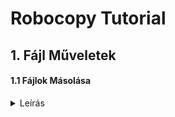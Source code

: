 # Robocopy Tutorial

## 1. Fájl Műveletek  

#### 1.1 Fájlok Másolása
<details>
  <summary>Leírás</summary>

<b>Feladat:</b> Hozzunk létre két üres mappát!  
Az egyikben helyezzünk el egy tetszőleges szöveges állományt!  
A szöveges állományt másoljuk át egy Batch Script segítségével!  

<b>Megjegyzés:</b> Visszapipáljuk az ismert fájltípusok kiterjesztésének elrejtését,  
a mappa beállításaiban. Így látszani fognak a kiterjesztések ( Pl. *.txt vagy *.cmd )  
<details>
  <summary>Szemléltetés Képernyőképpel</summary>
&nbsp;<img src="https://github.com/user-attachments/assets/e7e34aa1-ed3a-40ae-8d8b-dea4be9dc179" width="50%" height="50%" />
</details>
  
<b>Megoldás</b>  

1. Létrehozzuk a forrás mappát ( ahonnan másolunk ):
<details>
  <summary>Szemléltetés Képernyőképpel</summary>
&nbsp;<img src="https://github.com/user-attachments/assets/e15dac90-f8f4-4a73-b341-e80edbb33dc6" width="50%" height="50%" />
</details>

2. Létrehozzuk a cél mappát ( ahova másolunk ): 
<details>
  <summary>Szemléltetés Képernyőképpel</summary>
&nbsp;<img src="https://github.com/user-attachments/assets/a900e730-a784-45c0-ae43-44b8206bd0d8" width="50%" height="50%" />
</details>

3. A forrás mappát megnyitva, létrehozzuk a szöveges állományt
   és írunk bele valamit, majd elmentjük és bezárjuk.  
<details>
  <summary>Szemléltetés Képernyőképpel</summary>
&nbsp;<img src="https://github.com/user-attachments/assets/5afee23d-c388-4e39-8ade-b30b6057c002" width="50%" height="50%" />
</details>

4. Létrehozunk egy szöveges fájlt, majd átnevezzük *.txt-ről
   *.bat vagy *.cmd kiterjesztésűre! Például "script.cmd"!
   Ha az Operációs Rendszer rákérdez, engedélyezzük az átnevezést.
<details>
  <summary>Szemléltetés Képernyőképpel</summary>
&nbsp;<img src="https://github.com/user-attachments/assets/f3a1cee7-dbf8-465b-b83d-560eab935fae" width="50%" height="50%" />
&nbsp;<img src="https://github.com/user-attachments/assets/be35eccd-13db-4a1e-9410-77a72e64a498" width="50%" height="50%" />
</details>

5. Szövegszerkesztővel ( Például Notepad vagy Notepad++ ) megnyitjuk a scriptet!
<details>
  <summary>Szemléltetés Képernyőképpel</summary>
&nbsp;<img src="https://github.com/user-attachments/assets/46ae604a-7e0f-4a2a-8c8c-f565be2eafa8" width="50%" height="50%" />
</details>

</details>
&nbsp;&nbsp;&nbsp;&nbsp;
